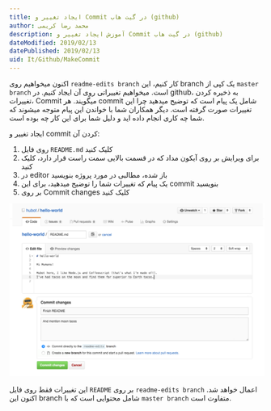 ```yaml
---
title: ایجاد تغییر و Commit در گیت هاب (github)  
author: محمد رضا کریمی  
description: آموزش ایجاد تغییر و Commit در گیت هاب (github)  
dateModified: 2019/02/13  
datePublished: 2019/02/13  
uid: It/Github/MakeCommit  
---
```


اکنون میخواهیم روی `readme-edits branch` کار کنیم، این branch یک کپی از `master branch` است. میخواهیم تغییراتی روی آن ایجاد کنیم.
در github، به ذخیره کردن تغییرات، Commit میگویند.
هر commit شامل یک پیام است که توضیح میدهید چرا این تغییرات صورت گرفته است. دیگر همکاران شما با خواندن این پیام متوجه میشوند که شما چه کاری انجام داده اید و دلیل شما برای این کار چه بوده است.

ایجاد تغییر و commit کردن آن:
1. روی فایل `README.md` کلیک کنید
2. برای ویرایش بر روی آیکون مداد که در قسمت بالایی سمت راست قرار دارد، کلیک کنید
3. در editor باز شده، مطالبی در مورد پروژه بنویسید
4. یک پیام که تغییرات شما را توضیح میدهید، برای این commit بنویسید
5. بر روی Commit changes کلیک کنید

![ایجاد تغییر و Commit](./MakeCommit/commit.png)

این تغییرات فقط روی فایل `README` بر روی `readme-edits branch` اعمال خواهد شد. اکنون این branch شامل محتوایی است که با `master branch` متفاوت است.
